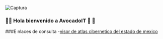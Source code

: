 ![Captura](https://user-images.githubusercontent.com/64434461/105331045-9d785e00-5b98-11eb-9a3b-6da9ddb5949d.PNG)
### :avocado::avocado: Hola bienvenido a AvocadoIT :avocado: :avocado:






###E nlaces de consulta
-[visor de atlas cibernetico del estado de mexico](http://acvisor.edomex.gob.mx/AtlasCibernetico/portal/visorAtlas.do#)


